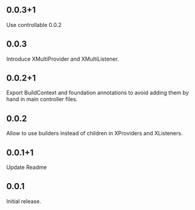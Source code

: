 ## 0.0.3+1

Use controllable 0.0.2

## 0.0.3

Introduce XMultiProvider and XMultiListener.

## 0.0.2+1

Export BuildContext and foundation annotations to avoid adding them by hand in main controller files.

## 0.0.2

Allow to use builders instead of children in XProviders and XListeners.

## 0.0.1+1

Update Readme

## 0.0.1

Initial release.
